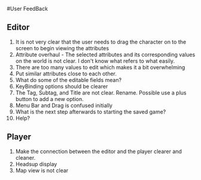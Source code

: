 #User FeedBack

## Editor
1. It is not very clear that the user needs to drag the character on to the screen to begin viewing the attributes
2. Attribute overhaul - The selected attributes and its corresponding values on the world is not clear. I don't know what refers to what easily.
3. There are too many values to edit which makes it a bit overwhelming
4. Put similar attributes close to each other.
5. What do some of the editable fields mean?
6. KeyBinding options should be clearer
7. The Tag, Subtag, and Title are not clear. Rename. Possible use a plus button to add a new option.
8. Menu Bar and Drag is confused initially
9. What is the next step afterwards to starting the saved game?
10. Help?

## Player
1. Make the connection between the editor and the player clearer and cleaner.
2. Headsup display
3. Map view is not clear